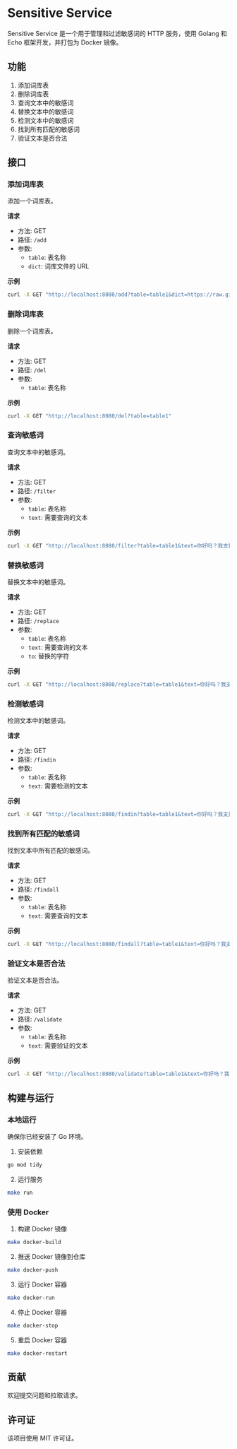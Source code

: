 
# Sensitive Service

Sensitive Service 是一个用于管理和过滤敏感词的 HTTP 服务，使用 Golang 和 Echo 框架开发，并打包为 Docker 镜像。

## 功能

1. 添加词库表
2. 删除词库表
3. 查询文本中的敏感词
4. 替换文本中的敏感词
5. 检测文本中的敏感词
6. 找到所有匹配的敏感词
7. 验证文本是否合法

## 接口

### 添加词库表

添加一个词库表。

**请求**

- 方法: GET
- 路径: `/add`
- 参数:
  - `table`: 表名称
  - `dict`: 词库文件的 URL

**示例**

```bash
curl -X GET "http://localhost:8080/add?table=table1&dict=https://raw.githubusercontent.com/mylukin/sensitive/master/dict/dict.txt"
```

### 删除词库表

删除一个词库表。

**请求**

- 方法: GET
- 路径: `/del`
- 参数:
  - `table`: 表名称

**示例**

```bash
curl -X GET "http://localhost:8080/del?table=table1"
```

### 查询敏感词

查询文本中的敏感词。

**请求**

- 方法: GET
- 路径: `/filter`
- 参数:
  - `table`: 表名称
  - `text`: 需要查询的文本

**示例**

```bash
curl -X GET "http://localhost:8080/filter?table=table1&text=你好吗？我支持习大大，他的名字叫做习近平"
```

### 替换敏感词

替换文本中的敏感词。

**请求**

- 方法: GET
- 路径: `/replace`
- 参数:
  - `table`: 表名称
  - `text`: 需要查询的文本
  - `to`: 替换的字符

**示例**

```bash
curl -X GET "http://localhost:8080/replace?table=table1&text=你好吗？我支持习大大，他的名字叫做习近平&to=*"
```

### 检测敏感词

检测文本中的敏感词。

**请求**

- 方法: GET
- 路径: `/findin`
- 参数:
  - `table`: 表名称
  - `text`: 需要检测的文本

**示例**

```bash
curl -X GET "http://localhost:8080/findin?table=table1&text=你好吗？我支持习大大，他的名字叫做习近平"
```

### 找到所有匹配的敏感词

找到文本中所有匹配的敏感词。

**请求**

- 方法: GET
- 路径: `/findall`
- 参数:
  - `table`: 表名称
  - `text`: 需要查询的文本

**示例**

```bash
curl -X GET "http://localhost:8080/findall?table=table1&text=你好吗？我支持习大大，他的名字叫做习近平"
```

### 验证文本是否合法

验证文本是否合法。

**请求**

- 方法: GET
- 路径: `/validate`
- 参数:
  - `table`: 表名称
  - `text`: 需要验证的文本

**示例**

```bash
curl -X GET "http://localhost:8080/validate?table=table1&text=你好吗？我支持习大大，他的名字叫做习近平"
```

## 构建与运行

### 本地运行

确保你已经安装了 Go 环境。

1. 安装依赖

```bash
go mod tidy
```

2. 运行服务

```bash
make run
```

### 使用 Docker

1. 构建 Docker 镜像

```bash
make docker-build
```

2. 推送 Docker 镜像到仓库

```bash
make docker-push
```

3. 运行 Docker 容器

```bash
make docker-run
```

4. 停止 Docker 容器

```bash
make docker-stop
```

5. 重启 Docker 容器

```bash
make docker-restart
```

## 贡献

欢迎提交问题和拉取请求。

## 许可证

该项目使用 MIT 许可证。

